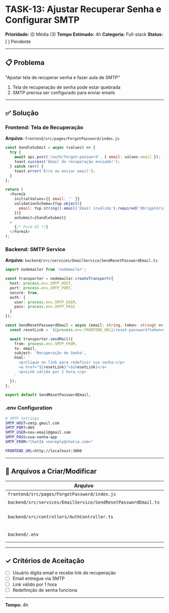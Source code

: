 # TASK-13: Ajustar Recuperar Senha e Configurar SMTP

**Prioridade:** 🟡 Média (3)
**Tempo Estimado:** 4h
**Categoria:** Full-stack
**Status:** [ ] Pendente

---

## 📋 Problema

"Ajustar tela de recuperar senha e fazer aula de SMTP"

1. Tela de recuperação de senha pode estar quebrada
2. SMTP precisa ser configurado para enviar emails

---

## ✅ Solução

### Frontend: Tela de Recuperação

**Arquivo:** `frontend/src/pages/ForgotPassword/index.js`

```javascript
const handleSubmit = async (values) => {
  try {
    await api.post('/auth/forgot-password', { email: values.email });
    toast.success('Email de recuperação enviado!');
  } catch (err) {
    toast.error('Erro ao enviar email');
  }
};

return (
  <Formik
    initialValues={{ email: '' }}
    validationSchema={Yup.object({
      email: Yup.string().email('Email inválido').required('Obrigatório')
    })}
    onSubmit={handleSubmit}
  >
    {/* Form UI */}
  </Formik>
);
```

### Backend: SMTP Service

**Arquivo:** `backend/src/services/EmailService/SendResetPasswordEmail.ts`

```typescript
import nodemailer from 'nodemailer';

const transporter = nodemailer.createTransport({
  host: process.env.SMTP_HOST,
  port: process.env.SMTP_PORT,
  secure: true,
  auth: {
    user: process.env.SMTP_USER,
    pass: process.env.SMTP_PASS
  }
});

const SendResetPasswordEmail = async (email: string, token: string) => {
  const resetLink = `${process.env.FRONTEND_URL}/reset-password?token=${token}`;

  await transporter.sendMail({
    from: process.env.SMTP_FROM,
    to: email,
    subject: 'Recuperação de Senha',
    html: `
      <p>Clique no link para redefinir sua senha:</p>
      <a href="${resetLink}">${resetLink}</a>
      <p>Link válido por 1 hora.</p>
    `
  });
};

export default SendResetPasswordEmail;
```

### .env Configuration

```bash
# SMTP Settings
SMTP_HOST=smtp.gmail.com
SMTP_PORT=465
SMTP_USER=seu-email@gmail.com
SMTP_PASS=sua-senha-app
SMTP_FROM="ChatIA <noreply@chatia.com>"

FRONTEND_URL=http://localhost:3000
```

---

## 📂 Arquivos a Criar/Modificar

| Arquivo | Ação |
|---------|------|
| `frontend/src/pages/ForgotPassword/index.js` | Verificar/corrigir |
| `backend/src/services/EmailService/SendResetPasswordEmail.ts` | Criar |
| `backend/src/controllers/AuthController.ts` | Adicionar rota forgot-password |
| `backend/.env` | Adicionar configs SMTP |

---

## ✓ Critérios de Aceitação

- [ ] Usuário digita email e recebe link de recuperação
- [ ] Email entregue via SMTP
- [ ] Link válido por 1 hora
- [ ] Redefinição de senha funciona

---

**Tempo:** 4h
